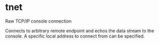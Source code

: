 # tnet
Raw TCP/IP console connection

Connects to arbitrary remote endpoint and echos the data stream to the console.
A specific local address to connect from can be specified.
